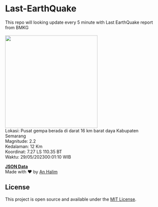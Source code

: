 # Last-EarthQuake
This repo will looking update every 5 minute with Last EarthQuake report from BMKG
<br>
<br>
<img src="https://static.bmkg.go.id/20230529000110.mmi.jpg" width="300"/>
<br>
Lokasi: Pusat gempa berada di darat 16 km barat daya Kabupaten Semarang <br>
Magnitude: 2.2 <br>
Kedalaman: 12 Km <br>
Koordinat: 7.27 LS 110.35 BT <br>
Waktu: 29/05/202300:01:10 WIB <br>

<a href="./data/data.json">**JSON Data**</a>
<br>
Made with ❤️ by <a href="https://github.com/an-halim">An Halim</a>
## License

This project is open source and available under the [MIT License](LICENSE).
